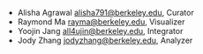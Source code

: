 + Alisha Agrawal <alisha791@berkeley.edu>, Curator
+ Raymond Ma <rayma@berkeley.edu>, Visualizer
+ Yoojin Jang <all4ujin@berkeley.edu>, Integrator
+ Jody Zhang <jodyzhang@berkeley.edu>, Analyzer
